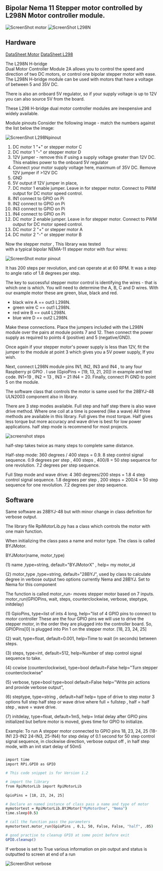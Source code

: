 Bipolar Nema 11 Stepper motor controlled by L298N Motor controller module.
---------------------------------------

![ScreenShot motor](https://raw.githubusercontent.com/gavinlyonsrepo/RpiMotorLib/master/images/nema11.jpg)
![ScreenShot L298N](https://github.com/gavinlyonsrepo/RpiMotorLib/blob/master/images/L298N.jpg)

Hardware
------------------------------------

[DataSheet Motor](https://www.pololu.com/product/1205/specs)
[DataSheet L298](http://www.st.com/resource/en/datasheet/l298.pdf)

The L298N H-bridge   
Dual Motor Controller Module 2A allows you to control the speed and direction of two DC motors, 
or control one bipolar stepper motor with ease. 
The L298N H-bridge module can be used with motors 
that have a voltage of between 5 and 35V DC. 

There is also an onboard 5V regulator, 
so if your supply voltage is up to 12V you can also source 5V from the board.

These L298 H-bridge dual motor controller modules 
are inexpensive and widely available.

Module pinouts
Consider the following image - match the numbers against the list below the image:


![ScreenShot L298Npinout](https://github.com/gavinlyonsrepo/RpiMotorLib/blob/master/images/298pinout.jpg)

1. DC motor 1 "+" or stepper motor C
2. DC motor 1 "-" or stepper motor D
3. 12V jumper - remove this if using a supply voltage greater than 12V DC. This enables power to the onboard 5V regulator
4. Connect your motor supply voltage here, maximum of 35V DC. Remove 12V jumper if >12V DC
5. GND
6. 5V output if 12V jumper in place, 
7. DC motor 1 enable jumper. Leave in for stepper motor. Connect to PWM output for DC motor speed control.
8. IN1 connect to GPIO on Pi
9. IN2 connect to GPIO on Pi
10. IN3 connect to GPIO on Pi
11. IN4 connect to GPIO on Pi
12. DC motor 2 enable jumper. Leave in for stepper motor. Connect to PWM output for DC motor speed control.
13. DC motor 2 "+" or stepper motor A
14. DC motor 2 "-" or stepper motor B

Now the stepper motor , This library was tested  
with a typical bipolar NEMA-11 stepper motor with four wires:

 ![ScreenShot motor pinout ](https://raw.githubusercontent.com/gavinlyonsrepo/RpiMotorLib/master/images/nema11pinout.jpg)


It has 200 steps per revolution, and can operate at at 60 RPM. 
It was a step to angle ratio of 1.8 degrees per step. 

The key to successful stepper motor control is identifying the wires - 
that is which one is which. You will need to determine 
the A, B, C and D wires. 
With our example motor these are green, blue, black and red.  

* black wire A == out3 L298N. 
* green wire C == out1 L298N. 
* red wire B == out4 L298N. 
* blue wire D == out2 L298N. 

Make these connections.
Place the jumpers included with the L298N module over the pairs at module points 7 and 12. 
Then connect the power supply as required to points 4 (positive) and 5 (negative/GND).

Once again if your stepper motor's power supply is less than 12V, 
fit the jumper to the module at point 3 which gives you a 5V power supply,
If you wish.

Next, connect L298N module pins IN1, IN2, IN3 and IN4 ,
to any four Raspberry pi GPIO .
I use (GpioPins = [19, 13, 21, 20]) in example and test code.
IN1=19 , IN2 = 13 , IN3 = 21 IN4 = 20.
Finally, connect Pi GND to point 5 on the module.

The software class that controls the motor is same used for the
28BYJ-48 ULN2003 component also in library.

There are 3 step modes available.
Full step and half step there is also wave drive method.
Where one coil at a time is powered (like a wave) 
All three methods are available in this library.
Full gives the most torque. Half gives less torque but more accuracy 
and wave drive is best for low power applications. half step mode is recommend 
for most projects.

![screenshot steps](https://raw.githubusercontent.com/gavinlyonsrepo/RpiMotorLib/master/images/figure3.jpg)

half-step takes twice as many steps to complete same distance.

Half-step mode: 
360 degrees / 400 steps = 0.9.
8 step control signal sequence.
0.9 degrees per step , 400 steps , 400/8 = 50 step sequence for one revolution.
7.2 degrees per step sequence.

Full Step mode and wave drive: 4
360 degrees/200 steps = 1.8
4 step control signal sequence.
1.8 degrees per step , 200 steps = 200/4 = 50 step sequence for one revolution.
7.2 degrees per step sequence.


Software
--------------------------------------------

Same software as 28BYJ-48  but with 
minor change in class definition for verbose output.

The library file RpiMotorLib.py has a class which controls the motor with one 
main function.

When initializing the class pass a name and motor type.
The class is called BYJMotor.

BYJMotor(name, motor_type) 

(1) name ,type=string, default="BYJMotorX" , help= my motor_id

(2) motor_type ,type=string, default="28BYJ", used by class 
to calculate degree in verbose output two options currently
Nema and 28BYJ. Set to Nema for this component

The function is called motor_run- moves stepper motor based on 7 inputs.
motor_run(GPIOPins, wait, steps, counterclockwise, verbose, steptype, initdelay)

(1) GpioPins, type=list of ints 4 long, help="list of
 4 GPIO pins to connect to motor controller
 These are the four GPIO pins we will
 use to drive the stepper motor, in the order
 they are plugged into the controller board. So,
 GPIOPins[0] is plugged into Pin 1 on the stepper motor.
 [18, 23, 24, 25]
         
(2) wait, type=float, default=0.001, help=Time to wait
(in seconds) between steps.
         
(3) steps, type=int, default=512, help=Number of step control signal sequence
 to take. 
         
(4) ccwise (counterclockwise), type=bool default=False
help="Turn stepper counterclockwise"

 (5) verbose, type=bool  type=bool default=False
 help="Write pin actions and provide verbose output",
 
 (6) steptype, type=string , default=half help= type of drive to
 step motor 3 options full step half step or wave drive
 where full = fullstep , half = half step , wave = wave drive.

 (7) initdelay, type=float, default=1mS, help= Intial delay after
GPIO pins initialized but before motor is moved, gives time for GPIO
to initialize. 
        
 Example: To run A stepper motor connected to GPIO pins 18, 23, 24, 25
 (18-IN1 23-IN2 24-IN3, 25-IN4)
 for step delay of 0.1 second for 50 step control signal sequence, in clockwise direction,
 verbose output off , in half step mode, with an init start delay of 50mS

    
```sh

import time 
import RPi.GPIO as GPIO

# This code snippet is for Version 1.2 

# import the library
from RpiMotorLib import RpiMotorLib
    
GpioPins = [18, 23, 24, 25]

# Declare an named instance of class pass a name and type of motor
mymotortest = RpiMotorLib.BYJMotor("MyMotorOne", "Nema")
time.sleep(0.5)

# call the function pass the parameters
mymotortest.motor_run(GpioPins , 0.1, 50, False, False, "half", .05)

# good practise to cleanup GPIO at some point before exit
GPIO.cleanup()
```

If verbose is set to True various information on pin output and status is outputted to screen at end of a run

 ![ScreenShot verbose](https://raw.githubusercontent.com/gavinlyonsrepo/RpiMotorLib/master/screenshot/Verbose_output_run.jpg)
